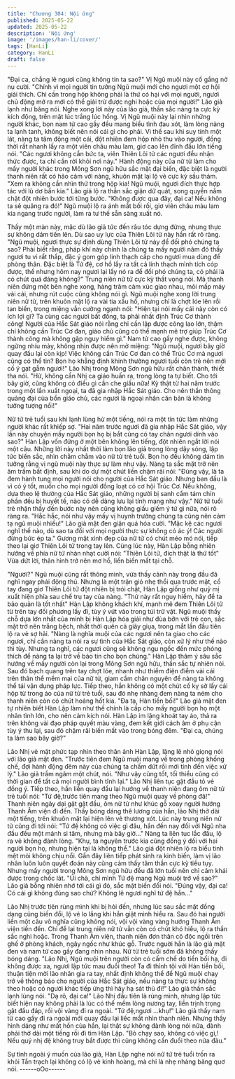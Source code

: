```yaml
---
title: "Chương 304: Nội ứng"
published: 2025-05-22
updated: 2025-05-22
description: 'Nội ứng'
image: '/images/han-li/cover/'
tags: [HanLi]
category: HanLi
draft: false
---
```


"Đại ca, chẳng lẽ ngươi cũng không tin ta sao?" Vị Ngũ muội này
cố gắng nở nụ cười.
"Chính vì mọi người tin tưởng Ngũ muội mới cho ngươi một cơ hội
giải thích. Chỉ cần trong hộp không phải là thứ có hại với mọi
người, ngươi chủ động mở ra mới có thể giải trừ được nghi hoặc
của mọi người!" Lão giả lạnh như băng nói.
Nghe xong lời này của lão giả, thần sắc nàng ta cực kỳ kích động,
trên mặt lúc trắng lúc hồng.
Vị Ngũ muội này lại nhìn những người khác, bọn nam tử cao gầy
đều mang biểu tình đau xót, làm lòng nàng ta lạnh tanh, không
biết nên nói cái gì cho phải.
Vì thế sau khi suy tính một lát, nàng ta tâm động một cái, đột
nhiên đem hộp nhỏ thu vào người, đồng thời rất nhanh lấy ra một
viên châu màu lam, giơ cao lên đỉnh đầu lớn tiếng nói.
"Các ngươi không cần bức ta, viên Thiên Lôi tử các ngươi đều
nhận thức được, ta chỉ cần rời khỏi nơi này."
Hành động này của nữ tử làm cho mấy người khác trong Mông
Sơn ngũ hữu sắc mặt đại biến, đặc biệt là người thanh niên rất có
hảo cảm với nàng, khuôn mặt lại lộ vẻ cực kỳ sầu thảm.
"Xem ra không cần nhìn thứ trong hộp kia! Ngũ muội, ngươi đích
thực hợp tác với lũ dơ bẩn kia." Lão giả lộ ra thần sắc giận dữ
quát, song quyền nắm chặt đột nhiên bước tới từng bước.
"Không được qua đây, đại ca! Nếu không ta sẽ quăng ra đó!" Ngũ
muội lộ ra ánh mắt bối rối, giơ viên châu màu lam kia ngang trước
người, làm ra tư thế sẵn sàng xuất nó.

Thấy một màn này, mặc dù lão giả tức đến râu tóc dựng đứng,
nhưng thực sự không dám tiến lên. Dù sao uy lực của Thiên Lôi
tử này hắn rất rõ ràng.
"Ngũ muội, ngươi thực sự định dùng Thiên Lôi tử này để đối phó
chúng ta sao? Phải biết rằng, pháp khí này chính là chúng ta mấy
người năm đó thấy ngươi tu vi rất thấp, đặc ý gom góp linh thạch
cấp cho ngươi mua dùng để phòng thân. Đặc biệt là Tứ đệ, cơ hồ
lấy ra tất cả linh thạch mình tích cóp được, thế nhưng hôm nay
ngươi lại lấy nó ra để đối phó chúng ta, có phải là có chút quá
đáng không?" Trung niên nữ tử cực kỳ thất vọng nói.
Mà thanh niên đứng một bên nghe xong, hàng trăm cảm xúc giao
nhau, môi mấp máy vài cái, nhưng rút cuộc cũng không nói gì.
Ngũ muội nghe xong lời trung niên nữ tử, trên khuôn mặt lộ ra vài
tia xấu hổ, nhưng chỉ là chợt lóe lên rồi tan biến, trong miệng vẫn
cường ngạnh nói:
"Hiện tại nói mấy cái này còn có ích lợi gì? Ta cùng các ngươi bất
đồng, ta phải nhất định Trúc Cơ thành công! Người của Hắc Sát
giáo nói rằng chỉ cần lập được công lao lớn, thậm chí không cần
Trúc Cơ đan, giáo chủ cũng có thể mạnh mẽ trợ giúp Trúc Cơ
thành công mà không gặp nguy hiểm gì."
Nam tử cao gầy nghe được, không ngừng nhíu mày, không nhịn
được nên mở miệng:
"Ngũ muội, ngươi bây giờ quay đầu lại còn kịp! Việc không cần
Trúc Cơ đan có thể Trúc Cơ mà ngươi cũng có thể tin? Bọn họ
khẳng định khinh thường ngươi tuổi còn trẻ nên mới cố ý gạt gẫm
ngươi!" Lão Nhị trong Mông Sơn ngũ hữu rất chân thành, thiết tha
nói.
"Hừ, không cần Nhị ca giáo huấn ra, trong lòng ta tự biết. Cho tới
bây giờ, cũng không có điều gì cần che giấu nữa! Kỳ thật từ hai
năm trước trong một lần xuất ngoại, ta đã gia nhập Hắc Sát giáo.
Cho nên thần thông quảng đại của bổn giáo chủ, các ngươi là
ngoại nhân căn bản là không tưởng tượng nổi!"

Nữ tử trẻ tuổi sau khi lạnh lùng hừ một tiếng, nói ra một tin tức
làm những người khác rất khiếp sợ.
"Hai năm trước ngươi đã gia nhập Hắc Sát giáo, vậy lần này
chuyện mấy người bọn họ bị bắt cũng có tay chân ngươi dính vào
sao?" Hàn Lập vốn đứng ở một bên không lên tiếng, đột nhiên
ngắt lời nói một câu.
Những lời này nhất thời làm bọn lão giả trong lòng dậy sóng, lập
tức biến sắc, nhìn chằm chằm vào nữ tử trẻ tuổi. Bọn họ đều
không dám tin tưởng rằng vị ngũ muội này thực sự làm như vậy.
Nàng ta sắc mặt trở nên âm trầm bất định, sau khi do dự một chút
liền chậm rãi nói:
"Đúng vậy, là ta đem hành tung mọi người nói cho người của Hắc
Sát giáo. Nhưng ban đầu là vì có ý tốt, muốn cho mọi người đồng
loạt có cơ hội Trúc Cơ. Nếu không, dựa theo lệ thường của Hắc
Sát giáo, những người bị sanh cầm tám chín phần đều bị huyết tế,
nào có dễ dàng lưu lại tính mạng như vậy."
Nữ tử tuổi trẻ nhận thấy đến bước này nên cũng không giấu giếm
ý tứ gì nữa, nói rõ ràng ra.
"Hắc hắc, nói như vậy mấy vị huynh trưởng chúng ta cũng nên
cảm tạ ngũ muội nhiều!" Lão giả mặt đen giận quá hóa cười.
"Mặc kệ các ngươi nghĩ thế nào, dù sao ta đối với mọi người thực
sự không có ác ý! Các người đừng bức ép ta." Gương mặt xinh
đẹp của nữ tử có chút méo mó nói, tiếp theo lại giơ Thiên Lôi tử
trong tay lên.
Cùng lúc này, Hàn Lập bỗng nhiên hướng về phía nữ tử nhàn
nhạt cười nói:
"Thiên Lôi tử, đích thật là thứ tốt"
Vừa dứt lời, thân hình trở nên mơ hồ, liền biến mất tại chỗ.

"Ngươi?" Ngũ muội cũng rất thông minh, vừa thấy cảnh này trong
đầu đã nghĩ ngay phải động thủ.
Nhưng là một trận gió nhẹ thổi qua trước mặt, cổ tay đang giơ
Thiên Lôi tử đột nhiên bị trói chặt, Hàn Lập giống như quỷ mị xuất
hiện phía sau chế trụ tay của nàng.
"Thứ này rất nguy hiểm, hãy để ta bảo quản là tốt nhất" Hàn Lập
không khách khí, mạnh mẽ đem Thiên Lôi tử từ trên tay đối
phương lấy đi, tùy ý vứt vào trong túi trữ vật.
Ngũ muội thấy chỗ dựa lớn nhất của mình bị Hàn Lập hóa giải
như đùa bỡn với trẻ con, sắc mặt trở nên trắng bệch, nhất thời
quên cả giãy giụa, trong mắt lần đầu tiên lộ ra vẻ sợ hãi.
"Nàng là nghĩa muội của các ngươi nên ta giao cho các ngươi, chỉ
cần nàng ta nói ra sự tình của Hắc Sát giáo, còn xử lý như thế
nào thì tùy. Nhưng ta nghĩ, các ngươi cũng sẽ không ngu ngốc
đến mức phóng thích để nàng ta lại trở về báo tin cho bọn chúng."
Hàn Lập thâm ý sâu sắc hướng về mấy người còn lại trong Mông
Sơn ngũ hữu, thần sắc tự nhiên nói.
Sau đó bạch quang trên tay chợt lóe, nhanh như thiểm điện điểm
vài cái trên thân thể mềm mại của nữ tử, giam cầm chân nguyên
để nàng ta không thể tái vận dụng pháp lực.
Tiếp theo, hắn không có một chút cố kỵ sờ lấy cái hộp từ trong áo
của nữ tử trẻ tuổi, sau đó nhẹ nhàng đem nàng ta ném cho thanh
niên còn có chút hoảng hốt kia.
"Đa tạ, Hàn tiền bối!"
Lão giả mặt đen tự nhiên biết Hàn Lập làm như thế chính là cấp
cho mấy người bọn họ một nhân tình lớn, cho nên cảm kích nói.
Hàn Lập im lặng khoát tay áo, thả ra trên không vài đạo pháp
quyết màu vàng, đem kết giới cách âm ở phụ cận tùy ý thu lại,
sau đó chậm rãi biến mất vào trong bóng đêm.
"Đại ca, chúng ta làm sao bây giờ?"

Lão Nhị vẻ mặt phức tạp nhìn theo thân ảnh Hàn Lập, lặng lẽ nhỏ
giọng nói với lão giả mặt đen.
"Trước tiên đem Ngũ muội mang về trong phòng khống chế, đợi
hành động đêm này của chúng ta chấm dứt rồi mới tính đến việc
xử lý." Lão giả trầm ngâm một chút, nói.
"Như vậy cũng tốt, tối thiểu cũng có thời gian để tất cả mọi người
bình tĩnh lại." Lão Nhị liên tục gật đầu tỏ vẻ đồng ý. Tiếp theo, hắn
liền quay đầu lại hướng về thanh niên đang ôm nữ tử trẻ tuổi nói:
"Tứ đệ,trước tiên mang theo Ngũ muội quay về phòng đã!" Thanh
niên ngây dại gật gật đầu, ôm nữ tử như khúc gỗ xoay người
hướng Thanh Âm viện đi đến.
Thấy bóng dáng thê lương của hắn, lão Nhị thở dài một tiếng,
trên khuôn mặt lại hiện lên vẻ thương xót.
Lúc này trung niên nử tử cũng đi tới nói:
"Tứ đệ không có việc gì đâu, hắn đến nay đối với Ngũ nha đầu
đều một mảnh si tâm, nhưng mà bây giờ…" Nàng ta liên tục lắc
đầu, lộ ra vẻ không đành lòng.
"Khụ, ta nguyên trước kia cũng đồng ý đối với hai người bọn họ,
nhưng hiện tại là không thể." Lão giả đột nhiên lộ ra biểu tình mệt
mỏi không chịu nổi.
Gần đây liên tiếp phát sinh ra kinh biến, làm vị lão nhân luôn luôn
quyết đoán này cũng cảm thấy tâm thần cực kỳ tiều tụy.
Nhưng mấy người trong Mông Sơn ngũ hữu đều đã lớn tuổi nên
chỉ cảm khái được trong chốc lát.
"Úi chà, chỉ mình Tứ đệ mang Ngũ muội trở về sao?" Lão giả
bỗng nhiên nhớ tới cái gì đó, sắc mặt biến đổi nói.
"Đúng vậy, đại ca! Có cái gì không đúng sao chứ? Không lẽ ngươi
nghĩ tứ đệ hắn…"

Lão Nhị trước tiên rùng mình khi bị hỏi đến, nhưng lúc sau sắc
mặt đồng dạng cũng biến đổi, lộ vẻ lo lắng khi hắn giật mình hiểu
ra.
Sau đó hai người liền một câu vô nghĩa cũng không nói, vội vội
vàng vàng hướng Thanh Âm viện tiến đến.
Chỉ để lại trung niên nữ tử vẫn còn có chút khó hiểu, lộ ra thần
sắc nghi hoặc.
Trong Thanh Âm viện, thanh niên đơn thân cô độc ngồi trên ghế ở
phòng khách, ngây ngốc như khúc gỗ.
Trước nguời hắn là lão giả mặt đen và nam tử cao gầy đang nhìn
nhau.
Nữ tử trẻ tuổi sớm đã không thấy bóng dáng.
"Lão Nhị, Ngũ muội trên người còn có cấm chế do tiền bối hạ, đi
không được xa, ngươi lập tức mau đuổi theo! Ta đi thỉnh tội với
Hàn tiền bối, thuận tiện mời lão nhân gia ra tay, nhất định không
thể để Ngũ muội chạy trở về thông báo cho người của Hắc Sát
giáo, nếu nàng ta thực sự không theo hoặc có người khác tiếp
ứng thì hãy hạ sát thủ đi!" Lão giả thần sắc lạnh lùng nói.
"Dạ rõ, đại ca!"
Lão Nhị đầu tiên là rùng mình, nhưng lập tức biết hiện nay không
phải là lúc có thể mềm lòng nương tay, liền trịnh trọng gật đầu
đáp, rồi vội vàng đi ra ngoài.
"Tứ đệ,ngươi …khụ!" Lão giả thấy nam tử cao gầy đi ra ngoài mới
quay đầu lại liếc mắt nhìn thanh niên.
Nhưng thấy hình dáng như mất hồn của hắn, lại thật sự không
đành lòng nói nữa, đành phải thở dài một tiếng rồi đi tìm Hàn Lập.
"Bỏ chạy sao, không có việc gì,! Nếu quý nhị đệ không truy bắt
được thì cũng không cần đuổi theo nữa đâu."

Sự tình ngoài ý muốn của lão giả, Hàn Lập nghe nói nữ tử trẻ tuổi
trốn ra khỏi Tần trạch lại không có lộ vẻ kinh hoàng, mà chỉ là nhẹ
nhàng bâng quơ nói.
------oOo------
